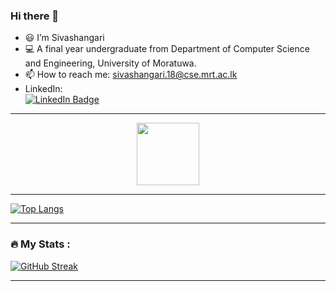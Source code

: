 ### Hi there 👋

- 😃 I’m Sivashangari
- 💻 A final year undergraduate from Department of Computer Science and Engineering, University of Moratuwa.
- 📫 How to reach me: sivashangari.18@cse.mrt.ac.lk
- LinkedIn: <div id="badges">
  <a href="http://www.linkedin.com/in/sivashangari">
    <img src="https://img.shields.io/badge/LinkedIn-blue?style=for-the-badge&logo=linkedin&logoColor=white" alt="LinkedIn Badge"/>
</div>

---

<div id="header" align="center">
  <img src="https://media.giphy.com/media/M9gbBd9nbDrOTu1Mqx/giphy.gif" width="100"/>
</div>

---

[![Top Langs](https://github-readme-stats.vercel.app/api/top-langs/?username=SivashangariSivakumaran&layout=compact&theme=vision-friendly-dark)](https://github.com/anuraghazra/github-readme-stats)

---
  
### :fire: My Stats :

[![GitHub Streak](http://github-readme-streak-stats.herokuapp.com?user=SivashangariSivakumaran&theme=dark&background=000000)](https://git.io/streak-stats)
  
---
